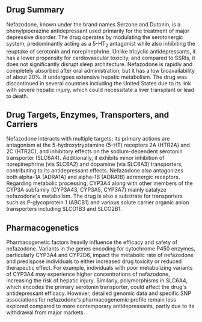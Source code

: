 ## Drug Summary
Nefazodone, known under the brand names Serzone and Dutonin, is a phenylpiperazine antidepressant used primarily for the treatment of major depressive disorder. The drug operates by modulating the serotonergic system, predominantly acting as a 5-HT<sub>2</sub> antagonist while also inhibiting the reuptake of serotonin and norepinephrine. Unlike tricyclic antidepressants, it has a lower propensity for cardiovascular toxicity, and compared to SSRIs, it does not significantly disrupt sleep architecture. Nefazodone is rapidly and completely absorbed after oral administration, but it has a low bioavailability of about 20%. It undergoes extensive hepatic metabolism. The drug was discontinued in several countries including the United States due to its link with severe hepatic injury, which could necessitate a liver transplant or lead to death.

## Drug Targets, Enzymes, Transporters, and Carriers
Nefazodone interacts with multiple targets; its primary actions are antagonism at the 5-hydroxytryptamine (5-HT) receptors 2A (HTR2A) and 2C (HTR2C), and inhibitory effects on the sodium-dependent serotonin transporter (SLC6A4). Additionally, it exhibits minor inhibition of norepinephrine (via SLC6A2) and dopamine (via SLC6A3) transporters, contributing to its antidepressant effects. Nefazodone also antagonizes both alpha-1A (ADRA1A) and alpha-1B (ADRA1B) adrenergic receptors. Regarding metabolic processing, CYP3A4 along with other members of the CYP3A subfamily (CYP3A43, CYP3A5, CYP3A7) mainly catalyze nefazodone's metabolism. The drug is also a substrate for transporters such as P-glycoprotein 1 (ABCB1) and various solute carrier organic anion transporters including SLCO1B3 and SLCO2B1.

## Pharmacogenetics
Pharmacogenetic factors heavily influence the efficacy and safety of nefazodone. Variants in the genes encoding for cytochrome P450 enzymes, particularly CYP3A4 and CYP2D6, impact the metabolic rate of nefazodone and predispose individuals to either increased drug toxicity or reduced therapeutic effect. For example, individuals with poor metabolizing variants of CYP3A4 may experience higher concentrations of nefazodone, increasing the risk of hepatic injury. Similarly, polymorphisms in SLC6A4, which encodes the primary serotonin transporter, could affect the drug's antidepressant efficacy. However, detailed genomic data and specific SNP associations for nefazodone's pharmacogenomic profile remain less explored compared to more contemporary antidepressants, partly due to its withdrawal from major markets.